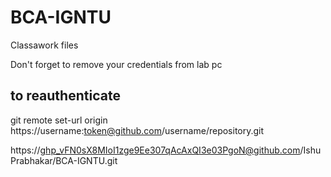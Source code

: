 # BCA-IGNTU
Classawork files

Don't forget to remove your credentials from lab pc

## to reauthenticate
git remote set-url origin https://username:token@github.com/username/repository.git


https://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@github.com/IshuPrabhakar/BCA-IGNTU.git